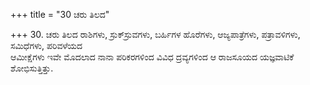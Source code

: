 +++
title = "30 ಚರು ತಿಲದ"

+++
30. ಚರು ತಿಲದ ರಾಶಿಗಳು, ಸ್ರುಕ್‍ಸ್ರುವಗಳು, ಬರ್ಹಿಗಳ ಹೊರೆಗಳು, ಆಜ್ಯಪಾತ್ರೆಗಳು, ಪತ್ರಾವಳಿಗಳು, ಸಮಿಧೆಗಳು, ಪರಿವಳೆಯದ   
ಆಮೀಕ್ಷೆಗಳು ಇವೇ ಮೊದಲಾದ ನಾನಾ ಪರಿಕರಗಳಿಂದ ವಿವಿಧ ದ್ರವ್ಯಗಳಿಂದ ಆ ರಾಜಸೂಯದ ಯಜ್ಞವಾಟಿಕೆ ಶೋಭಿಸುತ್ತಿತ್ತು.